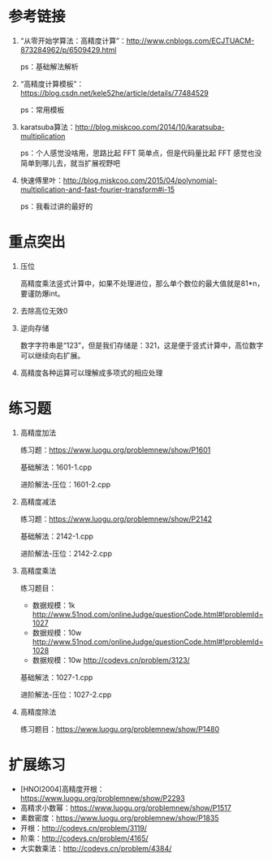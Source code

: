 # 参考链接

1. “从零开始学算法：高精度计算”：http://www.cnblogs.com/ECJTUACM-873284962/p/6509429.html

   ps：基础解法解析

2. “高精度计算模板”：https://blog.csdn.net/kele52he/article/details/77484529

   ps：常用模板

3. karatsuba算法：http://blog.miskcoo.com/2014/10/karatsuba-multiplication

   ps：个人感觉没啥用，思路比起 FFT 简单点，但是代码量比起 FFT 感觉也没简单到哪儿去，就当扩展视野吧

4. 快速傅里叶：http://blog.miskcoo.com/2015/04/polynomial-multiplication-and-fast-fourier-transform#i-15

   ps：我看过讲的最好的

# 重点突出

1. 压位

   高精度乘法竖式计算中，如果不处理进位，那么单个数位的最大值就是81*n，要谨防爆int。

2. 去除高位无效0

3. 逆向存储

   数字字符串是“123”，但是我们存储是：321，这是便于竖式计算中，高位数字可以继续向右扩展。

4. 高精度各种运算可以理解成多项式的相应处理

# 练习题

1. 高精度加法

   练习题：https://www.luogu.org/problemnew/show/P1601

   基础解法：1601-1.cpp

   进阶解法-压位：1601-2.cpp

2. 高精度减法

   练习题：https://www.luogu.org/problemnew/show/P2142

   基础解法：2142-1.cpp

   进阶解法-压位：2142-2.cpp

3. 高精度乘法

   练习题目：

   * 数据规模：1k  http://www.51nod.com/onlineJudge/questionCode.html#!problemId=1027
   * 数据规模：10w  http://www.51nod.com/onlineJudge/questionCode.html#!problemId=1028
   * 数据规模：10w http://codevs.cn/problem/3123/

   基础解法：1027-1.cpp

   进阶解法-压位：1027-2.cpp

4. 高精度除法

   练习题目：https://www.luogu.org/problemnew/show/P1480

# 扩展练习

* [HNOI2004]高精度开根：<https://www.luogu.org/problemnew/show/P2293>
* 高精求小数幂：<https://www.luogu.org/problemnew/show/P1517>
* 素数密度：<https://www.luogu.org/problemnew/show/P1835>
* 开根：<http://codevs.cn/problem/3119/>
* 阶乘：<http://codevs.cn/problem/4165/>
* 大实数乘法：<http://codevs.cn/problem/4384/>